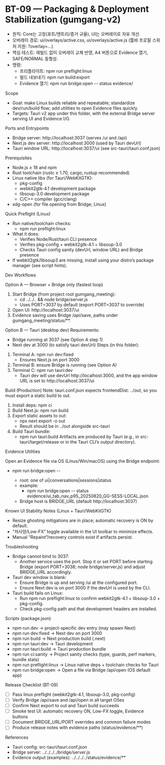 # BT-09 — Packaging & Deployment Stabilization (gumgang-v2)

- 원칙: Core는 고정(포트/엔트리/증거 규율), UI는 오버레이로 자유 개선.
- 오버레이 경로: ui/overlays/active.css, ui/overlays/active.js (툴바 프로필 스위처 지원: ?overlay=…)
- 핵심 테스트: 재빌드 없이 오버레이 교체 반영, A4 버튼으로 Evidence 열기, SAFE/NORMAL 동형성.
- 명령:
  - 프리플라이트: npm run preflight:linux
  - 빌드 내보내기: npm run build:export
  - Evidence 열기: npm run bridge:open -- status evidence/<file>

Scope
- Goal: make Linux builds reliable and repeatable; standardize dev/run/build flow; add utilities to open Evidence files quickly.
- Targets: Tauri v2 app under this folder, with the external Bridge server serving UI and Evidence I/O.

Ports and Entrypoints
- Bridge server: http://localhost:3037 (serves /ui and /api)
- Next.js dev server: http://localhost:3000 (used by Tauri devUrl)
- Tauri window URL: http://localhost:3037/ui (see src-tauri/tauri.conf.json)

Prerequisites
- Node.js ≥ 18 and npm
- Rust toolchain (rustc ≥ 1.70, cargo; rustup recommended)
- Linux native libs (for Tauri/WebKitGTK):
  - pkg-config
  - webkit2gtk-4.1 development package
  - libsoup-3.0 development package
  - C/C++ compiler (gcc/clang)
- xdg-open (for file opening from Bridge; Linux)

Quick Preflight (Linux)
- Run native/toolchain checks:
  - npm run preflight:linux
- What it does:
  - Verifies Node/Rust/tauri CLI presence
  - Verifies pkg-config + webkit2gtk-4.1 + libsoup-3.0
  - Checks Tauri config sanity (devUrl, window URL) and Bridge presence
- If webkit2gtk/libsoup3 are missing, install using your distro’s package manager (see script hints).

Dev Workflows

Option A — Browser + Bridge only (fastest loop)
1) Start Bridge (from project root gumgang_meeting):
   - cd ../../.. && node bridge/server.js
   - Uses PORT=3037 by default (export PORT=3037 to override)
2) Open UI: http://localhost:3037/ui
3) Evidence saving uses Bridge /api/save, paths under gumgang_meeting/status/**.

Option B — Tauri (desktop dev)
Requirements:
- Bridge running at 3037 (see Option A step 1)
- Next dev at 3000 (to satisfy tauri devUrl)
Steps (in this folder):
1) Terminal A: npm run dev:fixed
   - Ensures Next.js on port 3000
2) Terminal B: ensure Bridge is running (see Option A)
3) Terminal C: npm run tauri:dev
   - Tauri dev will use devUrl http://localhost:3000, and the app window URL is set to http://localhost:3037/ui

Build (Production)
Note: tauri.conf.json expects frontendDist: ../out, so you must export a static build to out.
1) Install deps: npm ci
2) Build Next.js: npm run build
3) Export static assets to out:
   - npx next export -o out
   - Result should be in ../out alongside src-tauri
4) Build Tauri bundle:
   - npm run tauri:build
Artifacts are produced by Tauri (e.g., in src-tauri/target/release or in the Tauri CLI’s output directory).

Evidence Utilities

Open an Evidence file via OS (Linux/Win/macOS) using the Bridge endpoint:
- npm run bridge:open -- <root> <relativePath>
  - root: one of ui|conversations|sessions|status
  - example:
    - npm run bridge:open -- status evidence/ui_tab_nav_p95_20250820_GG-SESS-LOCAL.json
  - Bridge host is BRIDGE_URL (default http://localhost:3037)

Known UI Stability Notes (Linux + Tauri/WebKitGTK)
- Resize ghosting mitigations are in place; automatic recovery is ON by default.
- “저사양/Low-FX” toggle available in the UI toolbar to minimize effects.
- Manual “Repaint”/recovery controls exist if artifacts persist.

Troubleshooting
- Bridge cannot bind to 3037:
  - Another service uses the port. Stop it or set PORT before starting Bridge (export PORT=3038; node bridge/server.js) and adjust BRIDGE_URL accordingly.
- Tauri dev window is blank:
  - Ensure Bridge is up and serving /ui at the configured port.
  - Ensure Next dev is on port 3000 if the devUrl is used by the CLI.
- Tauri build fails on Linux:
  - Run npm run preflight:linux to confirm webkit2gtk-4.1 + libsoup-3.0 + pkg-config.
  - Check pkg-config path and that development headers are installed.

Scripts (package.json)
- npm run dev          → project-specific dev entry (may spawn Next)
- npm run dev:fixed    → Next dev on port 3000
- npm run build        → Next production build (.next)
- npm run tauri:dev    → Tauri development
- npm run tauri:build  → Tauri production bundle
- npm run ci:sanity    → Project sanity checks (type, guards, perf markers, bundle stats)
- npm run preflight:linux → Linux native deps + toolchain checks for Tauri
- npm run bridge:open  → Open a file via Bridge /api/open (OS default app)

Release Checklist (BT-09)
- [ ] Pass linux preflight (webkit2gtk-4.1, libsoup-3.0, pkg-config)
- [ ] Verify Bridge /api/save and /api/open in all target OSes
- [ ] Confirm Next export to out and Tauri build succeeds
- [ ] Smoke test UI: automatic recovery ON, Low-FX toggle, Evidence buttons
- [ ] Document BRIDGE_URL/PORT overrides and common failure modes
- [ ] Produce release notes with evidence paths (status/evidence/**)

References
- Tauri config: src-tauri/tauri.conf.json
- Bridge server: ../../../../bridge/server.js
- Evidence output (examples): ../../../../status/evidence/**
